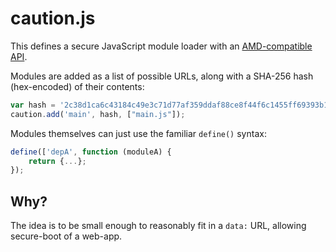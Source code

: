 # caution.js

This defines a secure JavaScript module loader with an [AMD-compatible API](https://github.com/amdjs/amdjs-api/blob/master/AMD.md).

Modules are added as a list of possible URLs, along with a SHA-256 hash (hex-encoded) of their contents:

```javascript
var hash = '2c38d1ca6c43184c49e3c71d77af359ddaf88ce8f44f6c1455ff69393b129cb7';
caution.add('main', hash, ["main.js"]);
```

Modules themselves can just use the familiar `define()` syntax:

```javascript
define(['depA', function (moduleA) {
	return {...};
});
```

## Why?

The idea is to be small enough to reasonably fit in a `data:` URL, allowing secure-boot of a web-app.